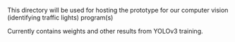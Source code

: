 This directory will be used for hosting the prototype for our computer vision (identifying traffic lights) program(s)

Currently contains weights and other results from YOLOv3 training.
